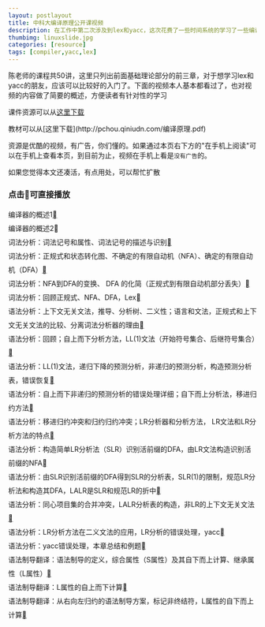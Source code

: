 ```yaml
---
layout: postlayout
title: 中科大编译原理公开课视频
description: 在工作中第二次涉及到lex和yacc，这次花费了一些时间系统的学习了一些编译原理的基础理论，从陈意云教授的公开课程中学到了不少知识，在这里整理分享出来。点击分享->
thumbimg: linuxslide.jpg
categories: [resource]
tags: [compiler,yacc,lex]
---
```


<p>陈老师的课程共50讲，这里只列出前面基础理论部分的前三章，对于想学习lex和yacc的朋友，应该可以比较好的入门了。下面的视频本人基本都看过了，也对视频的内容做了简要的概述，方便读者有针对性的学习</p>
<p>课件资源可以从<a href="http://staff.ustc.edu.cn/~yiyun/">这里下载</a></p>
<p>教材可以从[这里下载](http://pchou.qiniudn.com/编译原理.pdf)</p>
<p>资源是优酷的视频，有广告，你们懂的。如果通过本页右下方的"在手机上阅读"可以在手机上查看本页，到目前为止，视频在手机上看是<code>没有广告</code>的。</p>
<p>如果您觉得本文还凑活，有点用处，可以帮忙扩散</p>

<h3>点击<span class="iconfont">&#xf01cb;</span>可直接播放</h3>
<div class='_container'>
	
<div id="new" style='line-height: 2;'>

<div><span class="castname">编译器的概述1</span><a href="javascript:void(0)" class="iconfont" title="视频" data-orignal="http://v.youku.com/v_show/id_XMzY4NzU4MjY0.html" data-player="http://player.youku.com/embed/XMzY4NzU4MjY0">&#xf01cb;</a></div>
<div><span class="castname">编译器的概述2</span><a class="iconfont" title="视频" data-orignal="http://v.youku.com/v_show/id_XMzY4Njg3MTk2.html" data-player="http://player.youku.com/embed/XMzY4Njg3MTk2">&#xf01cb;</a></div>
<div><span class="castname">词法分析：词法记号和属性、词法记号的描述与识别</span><a href="javascript:void(0)" class="iconfont" title="视频" data-orignal="http://v.youku.com/v_show/id_XMjc3NzEyMDgw.html" data-player="http://player.youku.com/embed/XMjc3NzEyMDgw">&#xf01cb;</a></div>
<div><span class="castname">词法分析：正规式和状态转化图、不确定的有限自动机（NFA）、确定的有限自动机（DFA）</span><a href="javascript:void(0)" class="iconfont" title="视频" data-orignal="http://v.youku.com/v_show/id_XMjc3NzEyMjQw.html" data-player="http://player.youku.com/embed/XMjc3NzEyMjQw">&#xf01cb;</a></div>
<div><span class="castname">词法分析：NFA到DFA的变换、 DFA 的化简（正规式到有限自动机部分丢失）</span><a href="javascript:void(0)" class="iconfont" title="视频" data-orignal="http://v.youku.com/v_show/id_XMjc3NzE0NTUy.html" data-player="http://player.youku.com/embed/XMjc3NzE0NTUy">&#xf01cb;</a></div>
<div><span class="castname">词法分析：回顾正规式、NFA、DFA，Lex</span><a href="javascript:void(0)" class="iconfont" title="视频" data-orignal="http://v.youku.com/v_show/id_XMjc3NzEzMzcy.html" data-player="http://player.youku.com/embed/XMjc3NzEzMzcy">&#xf01cb;</a></div>
<div><span class="castname">语法分析：上下文无关文法，推导、分析树、二义性；语言和文法，正规式和上下文无关文法的比较、分离词法分析器的理由</span><a href="javascript:void(0)" class="iconfont" title="视频" data-orignal="http://v.youku.com/v_show/id_XMjc3NzU1NTU2.html" data-player="http://player.youku.com/embed/XMjc3NzU1NTU2">&#xf01cb;</a></div>
<div><span class="castname">语法分析：回顾；自上而下分析方法，LL(1)文法（开始符号集合、后继符号集合）</span><a href="javascript:void(0)" class="iconfont" title="视频" data-orignal="http://v.youku.com/v_show/id_XMjc3NzU2Njgw.html" data-player="http://player.youku.com/embed/XMjc3NzU2Njgw">&#xf01cb;</a></div>
<div><span class="castname">语法分析：LL(1)文法，递归下降的预测分析，非递归的预测分析，构造预测分析表，错误恢复</span><a href="javascript:void(0)" class="iconfont" title="视频" data-orignal="http://v.youku.com/v_show/id_XMjc3NzU2MzQw.html" data-player="http://player.youku.com/embed/XMjc3NzU2MzQw">&#xf01cb;</a></div>
<div><span class="castname">语法分析：自上而下非递归的预测分析的错误处理详细；自下而上分析法，移进归约方法</span><a href="javascript:void(0)" class="iconfont" title="视频" data-orignal="http://v.youku.com/v_show/id_XMjc3NzcyOTgw.html" data-player="http://player.youku.com/embed/XMjc3NzcyOTgw">&#xf01cb;</a></div>
<div><span class="castname">语法分析：移进归约冲突和归约归约冲突；LR分析器和分析方法， LR文法和LR分析方法的特点</span><a href="javascript:void(0)" class="iconfont" title="视频" data-orignal="http://v.youku.com/v_show/id_XMjc3NzU3Mjcy.html" data-player="http://player.youku.com/embed/XMjc3NzU3Mjcy">&#xf01cb;</a></div>
<div><span class="castname">语法分析：构造简单LR分析法（SLR）识别活前缀的DFA，由LR文法构造识别活前缀的NFA</span><a href="javascript:void(0)" class="iconfont" title="视频" data-orignal="http://v.youku.com/v_show/id_XMjc3Nzc1MDk2.html" data-player="http://player.youku.com/embed/XMjc3Nzc1MDk2">&#xf01cb;</a></div>
<div><span class="castname">语法分析：由SLR识别活前缀的DFA得到SLR的分析表，SLR(1)的限制，规范LR分析法和构造其DFA，LALR是SLR和规范LR的折中</span><a href="javascript:void(0)" class="iconfont" title="视频" data-orignal="http://v.youku.com/v_show/id_XMjc3Nzc5NTUy.html" data-player="http://player.youku.com/embed/XMjc3Nzc5NTUy">&#xf01cb;</a></div>
<div><span class="castname">语法分析：同心项目集的合并冲突，LALR分析表的构造，非LR的上下文无关文法</span><a href="javascript:void(0)" class="iconfont" title="视频" data-orignal="http://v.youku.com/v_show/id_XMjc3Nzc3NzI0.html" data-player="http://player.youku.com/embed/XMjc3Nzc3NzI0">&#xf01cb;</a></div>
<div><span class="castname">语法分析：LR分析方法在二义文法的应用，LR分析的错误处理，yacc</span><a href="javascript:void(0)" class="iconfont" title="视频" data-orignal="http://v.youku.com/v_show/id_XMjc3Nzc5ODI0.html" data-player="http://player.youku.com/embed/XMjc3Nzc5ODI0">&#xf01cb;</a></div>
<div><span class="castname">语法分析：yacc错误处理，本章总结和例题</span><a href="javascript:void(0)" class="iconfont" title="视频" data-orignal="http://v.youku.com/v_show/id_XMjc3Nzc5NTg4.html" data-player="http://player.youku.com/embed/XMjc3Nzc5NTg4">&#xf01cb;</a></div>
<div><span class="castname">语法制导翻译：语法制导的定义，综合属性（S属性）及其自下而上计算、继承属性（L属性）</span><a href="javascript:void(0)" class="iconfont" title="视频" data-orignal="http://v.youku.com/v_show/id_XMjc3NzcyNTI0.html" data-player="http://player.youku.com/embed/XMjc3NzcyNTI0">&#xf01cb;</a></div>
<div><span class="castname">语法制导翻译：L属性的自上而下计算</span><a href="javascript:void(0)" class="iconfont" title="视频" data-orignal="http://v.youku.com/v_show/id_XMjc3NzczMDEy.html" data-player="http://player.youku.com/embed/XMjc3NzczMDEy">&#xf01cb;</a></div>
<div><span class="castname">语法制导翻译：从右向左归约的语法制导方案，标记非终结符，L属性的自下而上计算</span><a href="javascript:void(0)" class="iconfont" title="视频" data-orignal="http://v.youku.com/v_show/id_XMjc3NzcxNDY4.html" data-player="http://player.youku.com/embed/XMjc3NzcxNDY4">&#xf01cb;</a></div>
</div>


</div>


<script type="text/javascript">

	$('div._container').on('click','.iconfont',function(){
		var $this = $(this);
		if(window.myPlayer){
			window.myPlayer.remove();
		}
		window.myPlayer = $('<iframe></iframe>');
		window.myPlayer.attr('height',498);
		window.myPlayer.attr('width',510);
		window.myPlayer.attr('frameborder',0);
		window.myPlayer.attr('allowfullscreen');
		window.myPlayer.attr('src',$this.attr('data-player'));
		$this.parent().after(window.myPlayer);
	});

</script>